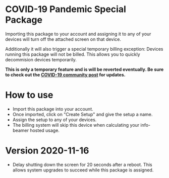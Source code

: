 # COVID-19 Pandemic Special Package

Importing this package to your account and assigning it to any of your devices
will turn off the attached screen on that device.

Additionally it will also trigger a special temporary billing exception:
Devices running this package will not be billed. This allows you to quickly
decommision devices temporarily.

**This is only a temporary feature and is
will be reverted eventually. Be sure to check out the
[COVID-19 community post](https://community.info-beamer.com/t/845) for updates.**

# How to use

 * Import this package into your account.
 * Once imported, click on "Create Setup" and give the setup a name.
 * Assign the setup to any of your devices.
 * The billing system will skip this device when calculating your info-beamer hosted usage.

# Version 2020-11-16

 * Delay shutting down the screen for 20 seconds after a reboot. This
   allows system upgrades to succeed while this package is assigned.
